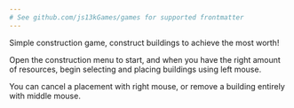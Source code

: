 ```yaml
---
# See github.com/js13kGames/games for supported frontmatter
---
```

Simple construction game, construct buildings to achieve the most worth!

Open the construction menu to start, and when you have the right amount of resources, begin selecting and placing buildings using left mouse.

You can cancel a placement with right mouse, or remove a building entirely with middle mouse.
